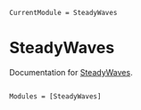 ```@meta
CurrentModule = SteadyWaves
```

# SteadyWaves

Documentation for [SteadyWaves](https://github.com/mcpaprota/SteadyWaves.jl).

```@index
```

```@autodocs
Modules = [SteadyWaves]
```
